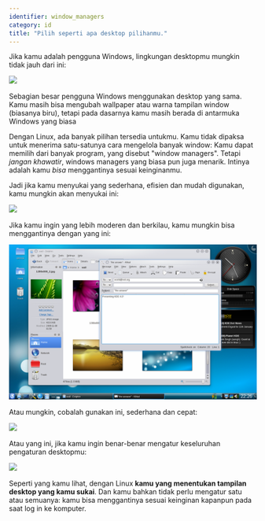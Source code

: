 ```yaml
---
identifier: window_managers
category: id
title: "Pilih seperti apa desktop pilihanmu."
---
```


Jika kamu adalah pengguna Windows, lingkungan desktopmu mungkin tidak jauh dari ini:

<img src="/img/windows_vista.jpg" />

Sebagian besar pengguna Windows menggunakan desktop yang sama. Kamu masih bisa mengubah wallpaper atau warna tampilan window (biasanya biru), tetapi pada dasarnya kamu masih berada di antarmuka Windows yang biasa

Dengan Linux, ada banyak pilihan tersedia untukmu. Kamu tidak dipaksa untuk menerima satu-satunya cara mengelola banyak window: Kamu dapat memilih dari banyak program, yang disebut "window managers". Tetapi <i>jangan khawatir</i>, windows managers yang biasa pun juga menarik. Intinya adalah kamu <i>bisa</i> menggantinya sesuai keinginanmu.

Jadi jika kamu menyukai yang sederhana, efisien dan mudah digunakan, kamu mungkin akan menyukai ini:

<img src="/img/ubuntu.jpg"/>

Jika kamu ingin yang lebih moderen dan berkilau, kamu mungkin bisa menggantinya dengan yang ini:

<img src="/img/kde.png" />

Atau mungkin, cobalah gunakan ini, sederhana dan cepat:

<img src="/img/xfce.jpg" />

Atau yang ini, jika kamu ingin benar-benar mengatur keseluruhan pengaturan desktopmu:

<img src="/img/wm.jpg" />

Seperti yang kamu lihat, dengan Linux <b>kamu yang menentukan tampilan desktop yang kamu sukai</b>. Dan kamu bahkan tidak perlu mengatur satu atau semuanya: kamu bisa menggantinya sesuai keinginan kapanpun pada saat log in ke komputer.




